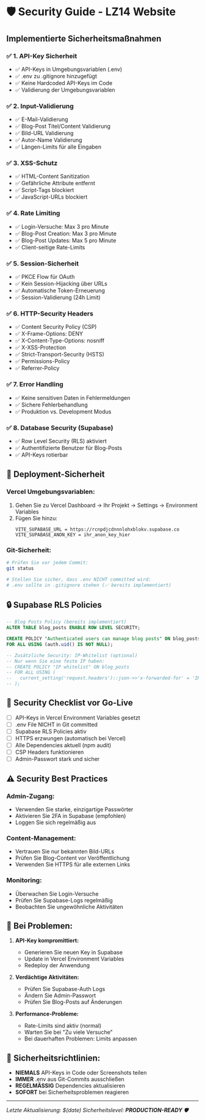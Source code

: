 # 🛡️ Security Guide - LZ14 Website

## Implementierte Sicherheitsmaßnahmen

### ✅ **1. API-Key Sicherheit**

- ✅ API-Keys in Umgebungsvariablen (.env)
- ✅ .env zu .gitignore hinzugefügt
- ✅ Keine Hardcoded API-Keys im Code
- ✅ Validierung der Umgebungsvariablen

### ✅ **2. Input-Validierung**

- ✅ E-Mail-Validierung
- ✅ Blog-Post Titel/Content Validierung
- ✅ Bild-URL Validierung
- ✅ Autor-Name Validierung
- ✅ Längen-Limits für alle Eingaben

### ✅ **3. XSS-Schutz**

- ✅ HTML-Content Sanitization
- ✅ Gefährliche Attribute entfernt
- ✅ Script-Tags blockiert
- ✅ JavaScript-URLs blockiert

### ✅ **4. Rate Limiting**

- ✅ Login-Versuche: Max 3 pro Minute
- ✅ Blog-Post Creation: Max 3 pro Minute
- ✅ Blog-Post Updates: Max 5 pro Minute
- ✅ Client-seitige Rate-Limits

### ✅ **5. Session-Sicherheit**

- ✅ PKCE Flow für OAuth
- ✅ Kein Session-Hijacking über URLs
- ✅ Automatische Token-Erneuerung
- ✅ Session-Validierung (24h Limit)

### ✅ **6. HTTP-Security Headers**

- ✅ Content Security Policy (CSP)
- ✅ X-Frame-Options: DENY
- ✅ X-Content-Type-Options: nosniff
- ✅ X-XSS-Protection
- ✅ Strict-Transport-Security (HSTS)
- ✅ Permissions-Policy
- ✅ Referrer-Policy

### ✅ **7. Error Handling**

- ✅ Keine sensitiven Daten in Fehlermeldungen
- ✅ Sichere Fehlerbehandlung
- ✅ Produktion vs. Development Modus

### ✅ **8. Database Security (Supabase)**

- ✅ Row Level Security (RLS) aktiviert
- ✅ Authentifizierte Benutzer für Blog-Posts
- ✅ API-Keys rotierbar

## 🔐 **Deployment-Sicherheit**

### **Vercel Umgebungsvariablen:**

1. Gehen Sie zu Vercel Dashboard → Ihr Projekt → Settings → Environment Variables
2. Fügen Sie hinzu:
   ```
   VITE_SUPABASE_URL = https://rcnpdjcdnnnlohxblokv.supabase.co
   VITE_SUPABASE_ANON_KEY = ihr_anon_key_hier
   ```

### **Git-Sicherheit:**

```bash
# Prüfen Sie vor jedem Commit:
git status

# Stellen Sie sicher, dass .env NICHT committed wird:
# .env sollte in .gitignore stehen (✅ bereits implementiert)
```

## 🔒 **Supabase RLS Policies**

```sql
-- Blog Posts Policy (bereits implementiert)
ALTER TABLE blog_posts ENABLE ROW LEVEL SECURITY;

CREATE POLICY "Authenticated users can manage blog posts" ON blog_posts
FOR ALL USING (auth.uid() IS NOT NULL);

-- Zusätzliche Security: IP-Whitelist (optional)
-- Nur wenn Sie eine feste IP haben:
-- CREATE POLICY "IP whitelist" ON blog_posts
-- FOR ALL USING (
--   current_setting('request.headers')::json->>'x-forwarded-for' = 'IHRE_IP'
-- );
```

## 🚨 **Security Checklist vor Go-Live**

- [ ] API-Keys in Vercel Environment Variables gesetzt
- [ ] .env File NICHT in Git committed
- [ ] Supabase RLS Policies aktiv
- [ ] HTTPS erzwungen (automatisch bei Vercel)
- [ ] Alle Dependencies aktuell (npm audit)
- [ ] CSP Headers funktionieren
- [ ] Admin-Passwort stark und sicher

## ⚠️ **Security Best Practices**

### **Admin-Zugang:**

- Verwenden Sie starke, einzigartige Passwörter
- Aktivieren Sie 2FA in Supabase (empfohlen)
- Loggen Sie sich regelmäßig aus

### **Content-Management:**

- Vertrauen Sie nur bekannten Bild-URLs
- Prüfen Sie Blog-Content vor Veröffentlichung
- Verwenden Sie HTTPS für alle externen Links

### **Monitoring:**

- Überwachen Sie Login-Versuche
- Prüfen Sie Supabase-Logs regelmäßig
- Beobachten Sie ungewöhnliche Aktivitäten

## 🔧 **Bei Problemen:**

1. **API-Key kompromittiert:**

   - Generieren Sie neuen Key in Supabase
   - Update in Vercel Environment Variables
   - Redeploy der Anwendung

2. **Verdächtige Aktivitäten:**

   - Prüfen Sie Supabase-Auth Logs
   - Ändern Sie Admin-Passwort
   - Prüfen Sie Blog-Posts auf Änderungen

3. **Performance-Probleme:**
   - Rate-Limits sind aktiv (normal)
   - Warten Sie bei "Zu viele Versuche"
   - Bei dauerhaften Problemen: Limits anpassen

## 📧 **Sicherheitsrichtlinien:**

- **NIEMALS** API-Keys in Code oder Screenshots teilen
- **IMMER** .env aus Git-Commits ausschließen
- **REGELMÄSSIG** Dependencies aktualisieren
- **SOFORT** bei Sicherheitsproblemen reagieren

---

_Letzte Aktualisierung: $(date)_
_Sicherheitslevel: **PRODUCTION-READY** 🛡️_
